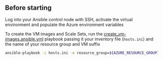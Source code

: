 Before starting
--

Log into your Ansible control node with SSH, activate the virtual environment and populate the Azure environment variables

To create the VM images and Scale Sets, run the [create_vm-images.ansible.yml](ansible/create-vm-images.ansible.yml) playbook passing it your inventory file (`hosts.ini`) and the name of your resource group and VM suffix

```bash
ansible-playbook -i hosts.ini -e resource_group=${AZURE_RESOURCE_GROUP} -e vm_suffix=-KCCT-10 create-vm-images.ansible.yml
```
